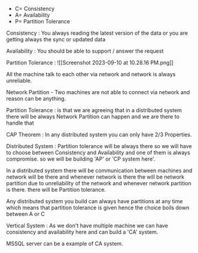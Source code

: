 - C= Consistency
- A= Availability 
- P= Partition Tolerance

Consistency : You always reading the latest version of the data or you are getting always the sync or updated data 

Availability : You should be able to support / answer the request 

Partition Tolerance : ![[Screenshot 2023-09-10 at 10.28.16 PM.png]]

All the machine talk to each other via network and network is always unreliable.

Network Partition - Two machines are not able to connect via network  and reason can be anything.

Partition Tolerance : is that we are agreeing that in a distributed system there will be always Network Partition can happen and we are there to handle that

CAP Theorem : In any distributed system you can only have 2/3 Properties.


Distributed System : Partition tolerance will be always there so we will have to choose between Consistency and Availability and one of them is always compromise.
so we will be building 'AP' or 'CP system here'.

In a distributed system there will be communication between machines and network will be there and whenever network is there the will be network partition due to unreliability of the network and whenever network partition is there. there will be Partition tolerance.

Any distributed system you build can always have partitions at any time which means that partition tolerance is given hence the choice boils down between A or C

Vertical System : As we don't have multiple machine we can have consistency and availability here and can build a 'CA' system.

MSSQL server can be a example of CA system.



